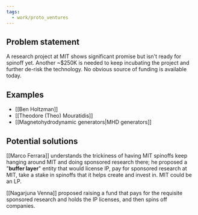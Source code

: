 ```yaml
---
tags:
  - work/proto_ventures
---
```

## Problem statement
A research project at MIT shows significant promise but isn't ready for spinoff yet. Another ~$250K is needed to keep incubating the project and further de-risk the technology. No obvious source of funding is available today.

## Examples
- [[Ben Holtzman]]
- [[Theodore (Theo) Mouratidis]]
- [[Magnetohydrodynamic generators|MHD generators]]

## Potential solutions
[[Marco Ferrara]] understands the trickiness of having MIT spinoffs keep hanging around MIT and doing sponsored research there; he proposed a "**buffer layer**" entity that would license IP, pay for sponsored research at MIT, take a stake in spinoffs that it helps create and invest in. MIT could be an LP.

[[Nagarjuna Venna]] proposed raising a fund that pays for the requisite sponsored research and holds the IP licenses, and then spins off companies.